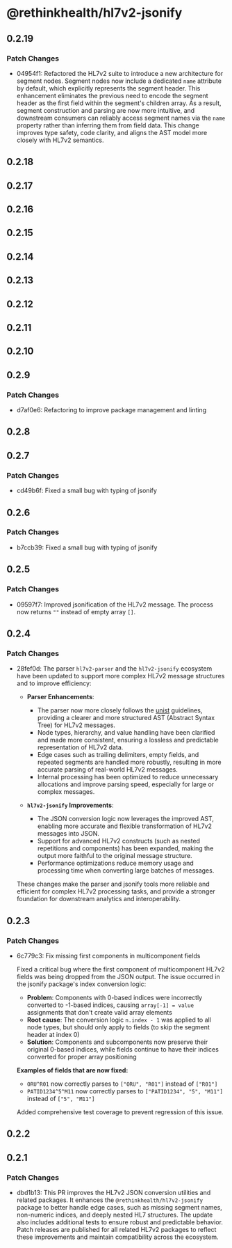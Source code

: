 # @rethinkhealth/hl7v2-jsonify

## 0.2.19

### Patch Changes

- 04954f1: Refactored the HL7v2 suite to introduce a new architecture for segment nodes. Segment nodes now include a dedicated `name` attribute by default, which explicitly represents the segment header. This enhancement eliminates the previous need to encode the segment header as the first field within the segment's children array. As a result, segment construction and parsing are now more intuitive, and downstream consumers can reliably access segment names via the `name` property rather than inferring them from field data. This change improves type safety, code clarity, and aligns the AST model more closely with HL7v2 semantics.

## 0.2.18

## 0.2.17

## 0.2.16

## 0.2.15

## 0.2.14

## 0.2.13

## 0.2.12

## 0.2.11

## 0.2.10

## 0.2.9

### Patch Changes

- d7af0e6: Refactoring to improve package management and linting

## 0.2.8

## 0.2.7

### Patch Changes

- cd49b6f: Fixed a small bug with typing of jsonify

## 0.2.6

### Patch Changes

- b7ccb39: Fixed a small bug with typing of jsonify

## 0.2.5

### Patch Changes

- 09597f7: Improved jsonification of the HL7v2 message. The process now returns `""` instead of empty array `[]`.

## 0.2.4

### Patch Changes

- 28fef0d: The parser `hl7v2-parser` and the `hl7v2-jsonify` ecosystem have been updated to support more complex HL7v2 message structures and to improve efficiency:

  - **Parser Enhancements**:

    - The parser now more closely follows the [unist](https://github.com/syntax-tree/unist) guidelines, providing a clearer and more structured AST (Abstract Syntax Tree) for HL7v2 messages.
    - Node types, hierarchy, and value handling have been clarified and made more consistent, ensuring a lossless and predictable representation of HL7v2 data.
    - Edge cases such as trailing delimiters, empty fields, and repeated segments are handled more robustly, resulting in more accurate parsing of real-world HL7v2 messages.
    - Internal processing has been optimized to reduce unnecessary allocations and improve parsing speed, especially for large or complex messages.

  - **`hl7v2-jsonify` Improvements**:
    - The JSON conversion logic now leverages the improved AST, enabling more accurate and flexible transformation of HL7v2 messages into JSON.
    - Support for advanced HL7v2 constructs (such as nested repetitions and components) has been expanded, making the output more faithful to the original message structure.
    - Performance optimizations reduce memory usage and processing time when converting large batches of messages.

  These changes make the parser and jsonify tools more reliable and efficient for complex HL7v2 processing tasks, and provide a stronger foundation for downstream analytics and interoperability.

## 0.2.3

### Patch Changes

- 6c779c3: Fix missing first components in multicomponent fields

  Fixed a critical bug where the first component of multicomponent HL7v2 fields was being dropped from the JSON output. The issue occurred in the jsonify package's index conversion logic:

  - **Problem**: Components with 0-based indices were incorrectly converted to -1-based indices, causing `array[-1] = value` assignments that don't create valid array elements
  - **Root cause**: The conversion logic `n.index - 1` was applied to all node types, but should only apply to fields (to skip the segment header at index 0)
  - **Solution**: Components and subcomponents now preserve their original 0-based indices, while fields continue to have their indices converted for proper array positioning

  **Examples of fields that are now fixed:**

  - `ORU^R01` now correctly parses to `["ORU", "R01"]` instead of `["R01"]`
  - `PATID1234^5^M11` now correctly parses to `["PATID1234", "5", "M11"]` instead of `["5", "M11"]`

  Added comprehensive test coverage to prevent regression of this issue.

## 0.2.2

## 0.2.1

### Patch Changes

- dbd1b13: This PR improves the HL7v2 JSON conversion utilities and related packages. It enhances the `@rethinkhealth/hl7v2-jsonify` package to better handle edge cases, such as missing segment names, non-numeric indices, and deeply nested HL7 structures. The update also includes additional tests to ensure robust and predictable behavior. Patch releases are published for all related HL7v2 packages to reflect these improvements and maintain compatibility across the ecosystem.
